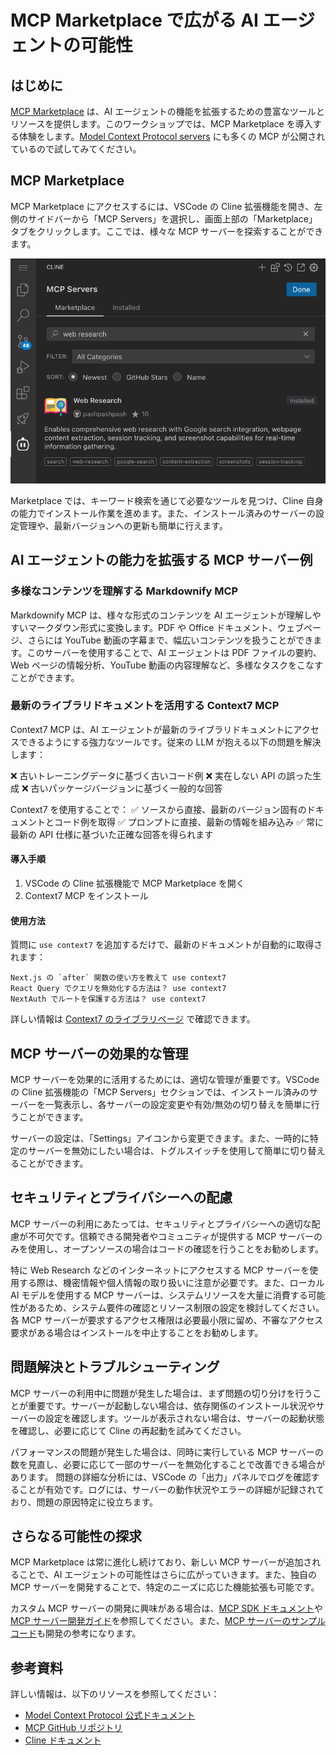 # MCP Marketplace で広がる AI エージェントの可能性

## はじめに

[MCP Marketplace](https://cline.bot/mcp-marketplace) は、AI エージェントの機能を拡張するための豊富なツールとリソースを提供します。このワークショップでは、MCP Marketplace を導入する体験をします。[Model Context Protocol servers](https://github.com/modelcontextprotocol/servers) にも多くの MCP が公開されているので試してみてください。

## MCP Marketplace

MCP Marketplace にアクセスするには、VSCode の Cline 拡張機能を開き、左側のサイドバーから「MCP Servers」を選択し、画面上部の「Marketplace」タブをクリックします。ここでは、様々な MCP サーバーを探索することができます。

![MCP Marketplace の画面](./images/mcp-marketplace.png)

Marketplace では、キーワード検索を通じて必要なツールを見つけ、Cline 自身の能力でインストール作業を進めます。また、インストール済みのサーバーの設定管理や、最新バージョンへの更新も簡単に行えます。

## AI エージェントの能力を拡張する MCP サーバー例


### 多様なコンテンツを理解する Markdownify MCP

Markdownify MCP は、様々な形式のコンテンツを AI エージェントが理解しやすいマークダウン形式に変換します。PDF や Office ドキュメント、ウェブページ、さらには YouTube 動画の字幕まで、幅広いコンテンツを扱うことができます。このサーバーを使用することで、AI エージェントは PDF ファイルの要約、Web ページの情報分析、YouTube 動画の内容理解など、多様なタスクをこなすことができます。

### 最新のライブラリドキュメントを活用する Context7 MCP

Context7 MCP は、AI エージェントが最新のライブラリドキュメントにアクセスできるようにする強力なツールです。従来の LLM が抱える以下の問題を解決します：

❌ 古いトレーニングデータに基づく古いコード例
❌ 実在しない API の誤った生成
❌ 古いパッケージバージョンに基づく一般的な回答

Context7 を使用することで：
✅ ソースから直接、最新のバージョン固有のドキュメントとコード例を取得
✅ プロンプトに直接、最新の情報を組み込み
✅ 常に最新の API 仕様に基づいた正確な回答を得られます

#### 導入手順

1. VSCode の Cline 拡張機能で MCP Marketplace を開く
2. Context7 MCP をインストール

#### 使用方法

質問に `use context7` を追加するだけで、最新のドキュメントが自動的に取得されます：

```
Next.js の `after` 関数の使い方を教えて use context7
React Query でクエリを無効化する方法は？ use context7
NextAuth でルートを保護する方法は？ use context7
```

詳しい情報は [Context7 のライブラリページ](https://context7.com/libraries) で確認できます。

## MCP サーバーの効果的な管理

MCP サーバーを効果的に活用するためには、適切な管理が重要です。VSCode の Cline 拡張機能の「MCP Servers」セクションでは、インストール済みのサーバーを一覧表示し、各サーバーの設定変更や有効/無効の切り替えを簡単に行うことができます。

サーバーの設定は、「Settings」アイコンから変更できます。また、一時的に特定のサーバーを無効にしたい場合は、トグルスイッチを使用して簡単に切り替えることができます。

## セキュリティとプライバシーへの配慮

MCP サーバーの利用にあたっては、セキュリティとプライバシーへの適切な配慮が不可欠です。信頼できる開発者やコミュニティが提供する MCP サーバーのみを使用し、オープンソースの場合はコードの確認を行うことをお勧めします。

特に Web Research などのインターネットにアクセスする MCP サーバーを使用する際は、機密情報や個人情報の取り扱いに注意が必要です。また、ローカル AI モデルを使用する MCP サーバーは、システムリソースを大量に消費する可能性があるため、システム要件の確認とリソース制限の設定を検討してください。各 MCP サーバーが要求するアクセス権限は必要最小限に留め、不審なアクセス要求がある場合はインストールを中止することをお勧めします。

## 問題解決とトラブルシューティング

MCP サーバーの利用中に問題が発生した場合は、まず問題の切り分けを行うことが重要です。サーバーが起動しない場合は、依存関係のインストール状況やサーバーの設定を確認します。ツールが表示されない場合は、サーバーの起動状態を確認し、必要に応じて Cline の再起動を試みてください。

パフォーマンスの問題が発生した場合は、同時に実行している MCP サーバーの数を見直し、必要に応じて一部のサーバーを無効化することで改善できる場合があります。
問題の詳細な分析には、VSCode の「出力」パネルでログを確認することが有効です。ログには、サーバーの動作状況やエラーの詳細が記録されており、問題の原因特定に役立ちます。

## さらなる可能性の探求

MCP Marketplace は常に進化し続けており、新しい MCP サーバーが追加されることで、AI エージェントの可能性はさらに広がっていきます。また、独自の MCP サーバーを開発することで、特定のニーズに応じた機能拡張も可能です。

カスタム MCP サーバーの開発に興味がある場合は、[MCP SDK ドキュメント](https://modelcontextprotocol.github.io/docs/sdk-reference)や[MCP サーバー開発ガイド](https://modelcontextprotocol.github.io/docs/server-development-guide)を参照してください。また、[MCP サーバーのサンプルコード](https://github.com/modelcontextprotocol/servers)も開発の参考になります。

## 参考資料

詳しい情報は、以下のリソースを参照してください：

- [Model Context Protocol 公式ドキュメント](https://modelcontextprotocol.github.io/)
- [MCP GitHub リポジトリ](https://github.com/modelcontextprotocol)
- [Cline ドキュメント](https://docs.cline.tools/)
